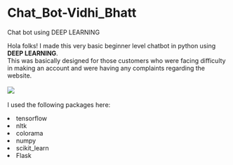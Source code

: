 # Chat_Bot-Vidhi_Bhatt
Chat bot using DEEP LEARNING<br>

Hola folks! I made this very basic beginner level chatbot in python using <b>DEEP LEARNING</b>.
<br>This was basically designed for those customers who were facing difficulty in making an account and were having any complaints regarding the website.
<br><br>
<img src="https://www.expert.ai/wp-content/uploads/2019/06/Deep-learning-for-chatbot-e1566481538759.jpg"> </a>
<br><br>I used the following packages here:
<li>tensorflow
<li>nltk
<li>colorama
<li>numpy
<li>scikit_learn
<li>Flask
